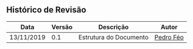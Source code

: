 ## Histórico de Revisão

| Data       | Versão | Descrição             | Autor                                             |
| ---------- | ------ | --------------------- | ------------------------------------------------- |
| 13/11/2019 | 0.1    | Estrutura do Documento| [Pedro Féo](https://github.com/phe0)              |